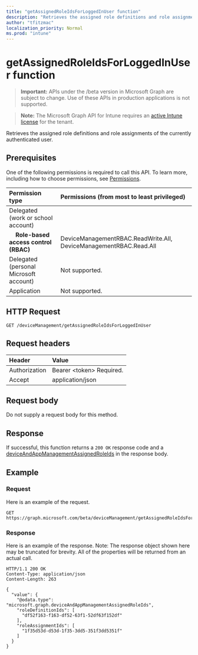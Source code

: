 ```yaml
---
title: "getAssignedRoleIdsForLoggedInUser function"
description: "Retrieves the assigned role definitions and role assignments of the currently authenticated user."
author: "tfitzmac"
localization_priority: Normal
ms.prod: "intune"
---
```


# getAssignedRoleIdsForLoggedInUser function

> **Important:** APIs under the /beta version in Microsoft Graph are subject to change. Use of these APIs in production applications is not supported.

> **Note:** The Microsoft Graph API for Intune requires an [active Intune license](https://go.microsoft.com/fwlink/?linkid=839381) for the tenant.

Retrieves the assigned role definitions and role assignments of the currently authenticated user.
## Prerequisites
One of the following permissions is required to call this API. To learn more, including how to choose permissions, see [Permissions](/graph/permissions-reference).

|Permission type|Permissions (from most to least privileged)|
|:---|:---|
|Delegated (work or school account)||
| &nbsp; &nbsp; **Role-based access control (RBAC)** | DeviceManagementRBAC.ReadWrite.All, DeviceManagementRBAC.Read.All|
|Delegated (personal Microsoft account)|Not supported.|
|Application|Not supported.|

## HTTP Request
<!-- {
  "blockType": "ignored"
}
-->
``` http
GET /deviceManagement/getAssignedRoleIdsForLoggedInUser
```

## Request headers
|Header|Value|
|:---|:---|
|Authorization|Bearer &lt;token&gt; Required.|
|Accept|application/json|

## Request body
Do not supply a request body for this method.

## Response
If successful, this function returns a `200 OK` response code and a [deviceAndAppManagementAssignedRoleIds](../resources/intune-rbac-deviceandappmanagementassignedroleids.md) in the response body.

## Example
### Request
Here is an example of the request.
``` http
GET https://graph.microsoft.com/beta/deviceManagement/getAssignedRoleIdsForLoggedInUser
```

### Response
Here is an example of the response. Note: The response object shown here may be truncated for brevity. All of the properties will be returned from an actual call.
``` http
HTTP/1.1 200 OK
Content-Type: application/json
Content-Length: 263

{
  "value": {
    "@odata.type": "microsoft.graph.deviceAndAppManagementAssignedRoleIds",
    "roleDefinitionIds": [
      "df52f163-f163-df52-63f1-52df63f152df"
    ],
    "roleAssignmentIds": [
      "1f35d53d-d53d-1f35-3dd5-351f3dd5351f"
    ]
  }
}
```





